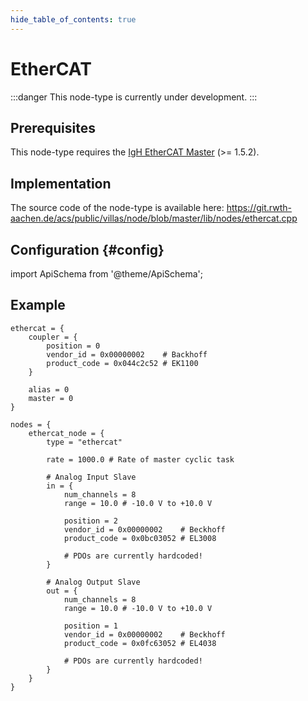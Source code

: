 ```yaml
---
hide_table_of_contents: true
---
```


# EtherCAT

:::danger
This node-type is currently under development.
:::

## Prerequisites

This node-type requires the [IgH EtherCAT Master](http://etherlab.org) (>= 1.5.2).

## Implementation

The source code of the node-type is available here:
https://git.rwth-aachen.de/acs/public/villas/node/blob/master/lib/nodes/ethercat.cpp

## Configuration {#config}

import ApiSchema from '@theme/ApiSchema';

<ApiSchema id="node" example pointer="#/components/schemas/ethercat" />

## Example

``` url="external/node/etc/examples/nodes/ethercat.conf" title="node/etc/examples/nodes/ethercat.conf"
ethercat = {
	coupler = {
		position = 0
		vendor_id = 0x00000002    # Backhoff
		product_code = 0x044c2c52 # EK1100
	}

	alias = 0
	master = 0
}

nodes = {
	ethercat_node = {
		type = "ethercat"

		rate = 1000.0 # Rate of master cyclic task

		# Analog Input Slave
		in = {
			num_channels = 8
			range = 10.0 # -10.0 V to +10.0 V

			position = 2
			vendor_id = 0x00000002    # Beckhoff
			product_code = 0x0bc03052 # EL3008

			# PDOs are currently hardcoded!
		}

		# Analog Output Slave
		out = {
			num_channels = 8
			range = 10.0 # -10.0 V to +10.0 V

			position = 1
			vendor_id = 0x00000002    # Beckhoff
			product_code = 0x0fc63052 # EL4038

			# PDOs are currently hardcoded!
		}
	}
}
```
